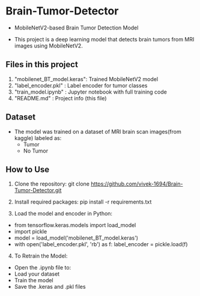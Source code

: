 # Brain-Tumor-Detector
- MobileNetV2-based Brain Tumor Detection Model

- This project is a deep learning model that detects brain tumors from MRI images using MobileNetV2.


## Files in this project

1. "mobilenet_BT_model.keras": Trained MobileNetV2 model
2. "label_encoder.pkl" : Label encoder for tumor classes
3. "train_model.ipynb" : Jupyter notebook with full training code
4. "README.md" : Project info (this file)


## Dataset

- The model was trained on a dataset of MRI brain scan images(from kaggle) labeled as:
  - Tumor
  - No Tumor

## How to Use

1. Clone the repository:
git clone https://github.com/vivek-1694/Brain-Tumor-Detector.git

2. Install required packages:
pip install -r requirements.txt


3. Load the model and encoder in Python:

- from tensorflow.keras.models import load_model
- import pickle
- model = load_model('mobilenet_BT_model.keras')
- with open('label_encoder.pkl', 'rb') as f:
    label_encoder = pickle.load(f)


4. To Retrain the Model:

- Open the .ipynb file to:
- Load your dataset
- Train the model
- Save the .keras and .pkl files 
